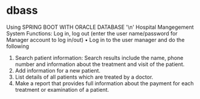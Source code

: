 # dbass
Using SPRING BOOT WITH ORACLE DATABASE '\n'
  Hospital Mangegement System
Functions:
Log in, log out (enter the user name/password for Manager account to log
in/out)
• Log in to the user manager and do the following
1. Search patient information: Search results include the name, phone number
and information about the treatment and visit of the patient.
2. Add information for a new patient.
3. List details of all patients which are treated by a doctor.
4. Make a report that provides full information about the payment for each
treatment or examination of a patient.
